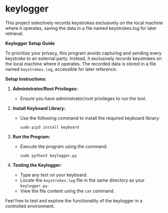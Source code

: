 # keylogger
This project selectively records keystrokes exclusively on the local machine where it operates, saving the data in a file named keystrokes.log for later retrieval.

**Keylogger Setup Guide**

To prioritize your privacy, this program avoids capturing and sending every keystroke to an external party. Instead, it exclusively records keystrokes on the local machine where it operates. The recorded data is stored in a file named `keystrokes.log`, accessible for later reference.

**Setup Instructions:**

1. **Administrator/Root Privileges:**
   - Ensure you have administrator/root privileges to run the tool.

2. **Install Keyboard Library:**
   - Use the following command to install the required keyboard library:
     ```
     sudo pip3 install keyboard
     ```

3. **Run the Program:**
   - Execute the program using the command:
     ```
     sudo python3 keylogger.py
     ```

4. **Testing the Keylogger:**
   - Type any text on your keyboard.
   - Locate the `keystrokes.log` file in the same directory as your `keylogger.py`.
   - View the file content using the `cat` command.

Feel free to test and explore the functionality of the keylogger in a controlled environment.
